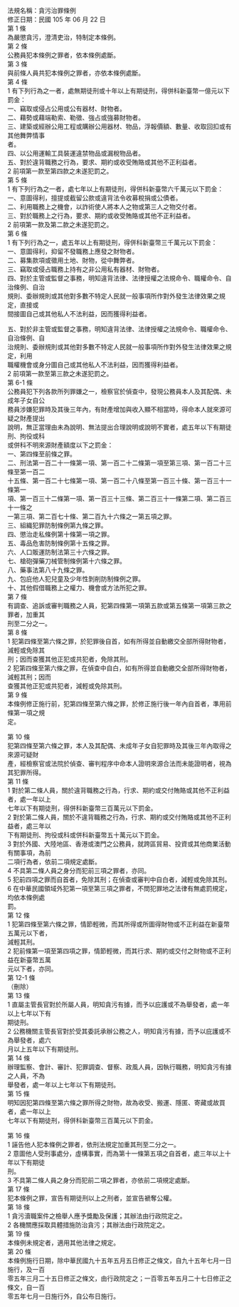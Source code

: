 法規名稱：貪污治罪條例  
修正日期：民國 105 年 06 月 22 日  
第 1 條  
為嚴懲貪污，澄清吏治，特制定本條例。  
第 2 條  
公務員犯本條例之罪者，依本條例處斷。  
第 3 條  
與前條人員共犯本條例之罪者，亦依本條例處斷。  
第 4 條  
1 有下列行為之一者，處無期徒刑或十年以上有期徒刑，得併科新臺幣一億元以下罰金：  
一、竊取或侵占公用或公有器材、財物者。  
二、藉勢或藉端勒索、勒徵、強占或強募財物者。  
三、建築或經辦公用工程或購辦公用器材、物品，浮報價額、數量、收取回扣或有其他舞弊情事  
者。  
四、以公用運輸工具裝運違禁物品或漏稅物品者。  
五、對於違背職務之行為，要求、期約或收受賄賂或其他不正利益者。  
2 前項第一款至第四款之未遂犯罰之。  
第 5 條  
1 有下列行為之一者，處七年以上有期徒刑，得併科新臺幣六千萬元以下罰金：  
一、意圖得利，擅提或截留公款或違背法令收募稅捐或公債者。  
二、利用職務上之機會，以詐術使人將本人之物或第三人之物交付者。  
三、對於職務上之行為，要求、期約或收受賄賂或其他不正利益者。  
2 前項第一款及第二款之未遂犯罰之。  
第 6 條  
1 有下列行為之一，處五年以上有期徒刑，得併科新臺幣三千萬元以下罰金：  
一、意圖得利，抑留不發職務上應發之財物者。  
二、募集款項或徵用土地、財物，從中舞弊者。  
三、竊取或侵占職務上持有之非公用私有器材、財物者。  
四、對於主管或監督之事務，明知違背法律、法律授權之法規命令、職權命令、自治條例、自治  
規則、委辦規則或其他對多數不特定人民就一般事項所作對外發生法律效果之規定，直接或  
間接圖自己或其他私人不法利益，因而獲得利益者。  


五、對於非主管或監督之事務，明知違背法律、法律授權之法規命令、職權命令、自治條例、自  
治規則、委辦規則或其他對多數不特定人民就一般事項所作對外發生法律效果之規定，利用  
職權機會或身分圖自己或其他私人不法利益，因而獲得利益者。  
2 前項第一款至第三款之未遂犯罰之。  
第 6-1 條  
公務員犯下列各款所列罪嫌之一，檢察官於偵查中，發現公務員本人及其配偶、未成年子女自公  
務員涉嫌犯罪時及其後三年內，有財產增加與收入顯不相當時，得命本人就來源可疑之財產提出  
說明，無正當理由未為說明、無法提出合理說明或說明不實者，處五年以下有期徒刑、拘役或科  
或併科不明來源財產額度以下之罰金：  
一、第四條至前條之罪。  
二、刑法第一百二十一條第一項、第一百二十二條第一項至第三項、第一百二十三條至第一百二  
十五條、第一百二十七條第一項、第一百二十八條至第一百三十條、第一百三十一條第一  
項、第一百三十二條第一項、第一百三十三條、第二百三十一條第二項、第二百三十一條之  
一第三項、第二百七十條、第二百九十六條之一第五項之罪。  
三、組織犯罪防制條例第九條之罪。  
四、懲治走私條例第十條第一項之罪。  
五、毒品危害防制條例第十五條之罪。  
六、人口販運防制法第三十六條之罪。  
七、槍砲彈藥刀械管制條例第十六條之罪。  
八、藥事法第八十九條之罪。  
九、包庇他人犯兒童及少年性剝削防制條例之罪。  
十、其他假借職務上之權力、機會或方法所犯之罪。  
第 7 條  
有調查、追訴或審判職務之人員，犯第四條第一項第五款或第五條第一項第三款之罪者，加重其  
刑至二分之一。  
第 8 條  
1 犯第四條至第六條之罪，於犯罪後自首，如有所得並自動繳交全部所得財物者，減輕或免除其  
刑；因而查獲其他正犯或共犯者，免除其刑。  
2 犯第四條至第六條之罪，在偵查中自白，如有所得並自動繳交全部所得財物者，減輕其刑；因而  
查獲其他正犯或共犯者，減輕或免除其刑。  
第 9 條  
本條例修正施行前，犯第四條至第六條之罪，於修正施行後一年內自首者，準用前條第一項之規  
定。  


第 10 條  
犯第四條至第六條之罪，本人及其配偶、未成年子女自犯罪時及其後三年內取得之來源可疑財  
產，經檢察官或法院於偵查、審判程序中命本人證明來源合法而未能證明者，視為其犯罪所得。  
第 11 條  
1 對於第二條人員，關於違背職務之行為，行求、期約或交付賄賂或其他不正利益者，處一年以上  
七年以下有期徒刑，得併科新臺幣三百萬元以下罰金。  
2 對於第二條人員，關於不違背職務之行為，行求、期約或交付賄賂或其他不正利益者，處三年以  
下有期徒刑、拘役或科或併科新臺幣五十萬元以下罰金。  
3 對於外國、大陸地區、香港或澳門之公務員，就跨區貿易、投資或其他商業活動有關事項，為前  
二項行為者，依前二項規定處斷。  
4 不具第二條人員之身分而犯前三項之罪者，亦同。  
5 犯前四項之罪而自首者，免除其刑；在偵查或審判中自白者，減輕或免除其刑。  
6 在中華民國領域外犯第一項至第三項之罪者，不問犯罪地之法律有無處罰規定，均依本條例處  
罰。  
第 12 條  
1 犯第四條至第六條之罪，情節輕微，而其所得或所圖得財物或不正利益在新臺幣五萬元以下者，  
減輕其刑。  
2 犯前條第一項至第四項之罪，情節輕微，而其行求、期約或交付之財物或不正利益在新臺幣五萬  
元以下者，亦同。  
第 12-1 條  
（刪除）  
第 13 條  
1 直屬主管長官對於所屬人員，明知貪污有據，而予以庇護或不為舉發者，處一年以上七年以下有  
期徒刑。  
2 公務機關主管長官對於受其委託承辦公務之人，明知貪污有據，而予以庇護或不為舉發者，處六  
月以上五年以下有期徒刑。  
第 14 條  
辦理監察、會計、審計、犯罪調查、督察、政風人員，因執行職務，明知貪污有據之人員，不為  
舉發者，處一年以上七年以下有期徒刑。  
第 15 條  
明知因犯第四條至第六條之罪所得之財物，故為收受、搬運、隱匿、寄藏或故買者，處一年以上  
七年以下有期徒刑，得併科新臺幣三百萬元以下罰金。  


第 16 條  
1 誣告他人犯本條例之罪者，依刑法規定加重其刑至二分之一。  
2 意圖他人受刑事處分，虛構事實，而為第十一條第五項之自首者，處三年以上十年以下有期徒  
刑。  
3 不具第二條人員之身分而犯前二項之罪者，亦依前二項規定處斷。  
第 17 條  
犯本條例之罪，宣告有期徒刑以上之刑者，並宣告褫奪公權。  
第 18 條  
1 貪污瀆職案件之檢舉人應予獎勵及保護；其辦法由行政院定之。  
2 各機關應採取具體措施防治貪污；其辦法由行政院定之。  
第 19 條  
本條例未規定者，適用其他法律之規定。  
第 20 條  
本條例施行日期，除中華民國九十五年五月五日修正之條文，自九十五年七月一日施行，及一百  
零五年三月二十五日修正之條文，由行政院定之；一百零五年五月二十七日修正之條文，自一百  
零五年七月一日施行外，自公布日施行。  


